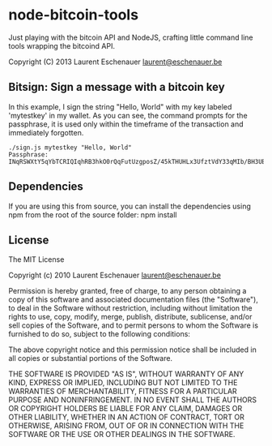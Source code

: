 node-bitcoin-tools
===================

Just playing with the bitcoin API and NodeJS, crafting little command line tools
wrapping the bitcoind API. 

Copyright (C) 2013 Laurent Eschenauer <laurent@eschenauer.be>

Bitsign: Sign a message with a bitcoin key
---------------------------------

In this example, I sign the string "Hello, World" with my key labeled 'mytestkey' in my wallet.
As you can see, the command prompts for the passphrase, it is used only within the timeframe 
of the transaction and immediately forgotten.

    ./sign.js mytestkey "Hello, World"
    Passphrase: 
    INqRSWXtY5qYbTCRIQIqhRB3hkO0rQqFutUzgposZ/45kTHUHLx3UfztVdY33qMIb/BH3UBV3Q6Mhg9eX5/ghQI=

Dependencies
------------

If you are using this from source, you can install the dependencies using npm from the root of the source folder:
    npm install 

License
-------

The MIT License

Copyright (c) 2010 Laurent Eschenauer <laurent@eschenauer.be>

Permission is hereby granted, free of charge, to any person obtaining a copy
of this software and associated documentation files (the "Software"), to deal
in the Software without restriction, including without limitation the rights
to use, copy, modify, merge, publish, distribute, sublicense, and/or sell
copies of the Software, and to permit persons to whom the Software is
furnished to do so, subject to the following conditions:

The above copyright notice and this permission notice shall be included in
all copies or substantial portions of the Software.

THE SOFTWARE IS PROVIDED "AS IS", WITHOUT WARRANTY OF ANY KIND, EXPRESS OR
IMPLIED, INCLUDING BUT NOT LIMITED TO THE WARRANTIES OF MERCHANTABILITY,
FITNESS FOR A PARTICULAR PURPOSE AND NONINFRINGEMENT. IN NO EVENT SHALL THE
AUTHORS OR COPYRIGHT HOLDERS BE LIABLE FOR ANY CLAIM, DAMAGES OR OTHER
LIABILITY, WHETHER IN AN ACTION OF CONTRACT, TORT OR OTHERWISE, ARISING FROM,
OUT OF OR IN CONNECTION WITH THE SOFTWARE OR THE USE OR OTHER DEALINGS IN
THE SOFTWARE.
